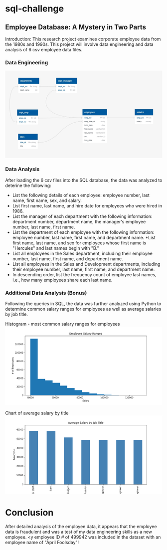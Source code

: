 # sql-challenge
## Employee Database: A Mystery in Two Parts

Introduction:
This research project examines corporate employee data from the 1980s and 1990s.  This project will involve data engineering and data analysis of 6 csv employee data files.   


### Data Engineering
![ERD - Employee SQL](https://github.com/christypatrick/sql-challenge/blob/main/Employee%20SQL/ERD%20-%20Employee%20SQL.jpg)

### Data Analysis
After loading the 6 csv files into the SQL database, the data was analyzed to deterine the following:
* List the following details of each employee: employee number, last name, first name, sex, and salary.
* List first name, last name, and hire date for employees who were hired in 1986.
* List the manager of each department with the following information: department number, department name, the manager's employee number, last name, first name.
* List the department of each employee with the following information: employee number, last name, first name, and department name.
*List first name, last name, and sex for employees whose first name is "Hercules" and last names begin with "B."
* List all employees in the Sales department, including their employee number, last name, first name, and department name.
* List all employees in the Sales and Development departments, including their employee number, last name, first name, and department name.
* In descending order, list the frequency count of employee last names, i.e., how many employees share each last name.

### Additional Data Analysis (Bonus)

Following the queries in SQL, the data was further analyzed using Python to determine common salary ranges for employees as well as average salaries by job title.

Histogram - most common salary ranges for employees
![Histogram](https://github.com/christypatrick/sql-challenge/blob/main/Employee%20SQL/Employee%20Salary%20Ranges.png)

Chart of average salary by title
![Average Salary](https://github.com/christypatrick/sql-challenge/blob/main/Employee%20SQL/Average%20Salary%20by%20Job%20Title.png)

# Conclusion
After detailed analysis of the employee data, it appears that the employee data is fraudulent and was a test of my data engineering skills as a new employee.  <y employee ID # of 499942 was included in the dataset with an employee name of "April Foolsday"!
